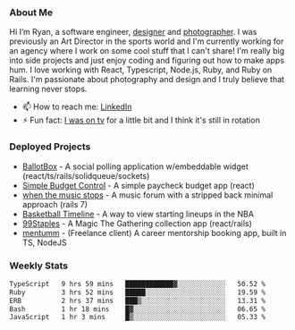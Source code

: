 ### About Me
Hi I’m Ryan, a software engineer, [designer](https://www.denvermullets.com/video) and [photographer](https://www.denvermullets.com/). I was previously an Art Director in the sports world and I'm currently working for an agency where I work on some cool stuff that I can't share! I'm really big into side projects and just enjoy coding and figuring out how to make apps hum. I love working with React, Typescript, Node.js, Ruby, and Ruby on Rails. I'm passionate about photography and design and I truly believe that learning never stops.

- 📫 How to reach me: [LinkedIn](https://www.linkedin.com/in/ryanvaznis)
- ⚡ Fun fact: [I was on tv](https://vimeo.com/381425882) for a little bit and I think it's still in rotation

### Deployed Projects
- [BallotBox](https://voteballotbox.com/) - A social polling application w/embeddable widget (react/ts/rails/solidqueue/sockets)
- [Simple Budget Control](https://simplebudgetcontrol.com/) - A simple paycheck budget app (react)
- [when the music stops](https://whenthemusicstops.net) - A music forum with a stripped back minimal approach (rails 7)
- [Basketball Timeline](https://basketball-timeline.com/?team=PHO&year=2023) - A way to view starting lineups in the NBA
- [99Staples](https://www.99staples.com/collections/denvermullets/9) - A Magic The Gathering collection app (react/rails)
- [mentumm](https://portal.mentumm.com/) - (Freelance client) A career mentorship booking app, built in TS, NodeJS

### Weekly Stats
<!--START_SECTION:waka-->

```txt
TypeScript   9 hrs 59 mins   ████████████▓░░░░░░░░░░░░   50.52 %
Ruby         3 hrs 52 mins   █████░░░░░░░░░░░░░░░░░░░░   19.59 %
ERB          2 hrs 37 mins   ███▒░░░░░░░░░░░░░░░░░░░░░   13.31 %
Bash         1 hr 18 mins    █▓░░░░░░░░░░░░░░░░░░░░░░░   06.65 %
JavaScript   1 hr 3 mins     █▒░░░░░░░░░░░░░░░░░░░░░░░   05.33 %
```

<!--END_SECTION:waka-->
